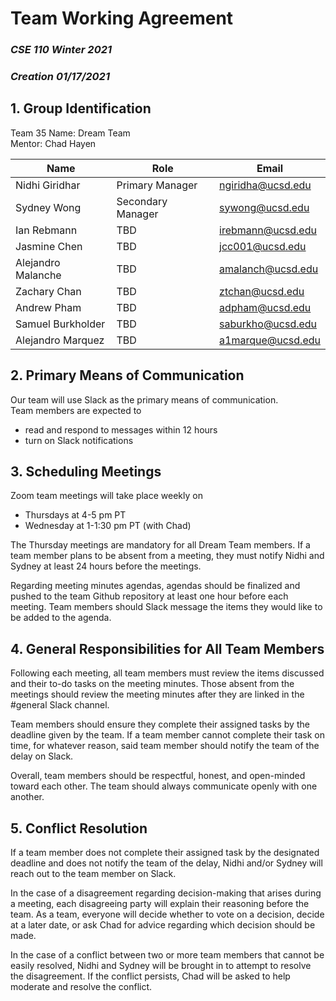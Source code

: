 # **Team Working Agreement**  
### *CSE 110 Winter 2021*
### *Creation 01/17/2021*

## **1. Group Identification**
Team 35 Name: Dream Team  
Mentor: Chad Hayen

| Name | Role | Email |
| ---- | ---- | ----- |
| Nidhi Giridhar | Primary Manager | ngiridha@ucsd.edu|
| Sydney Wong | Secondary Manager | sywong@ucsd.edu |
| Ian Rebmann | TBD | irebmann@ucsd.edu |
| Jasmine Chen | TBD | jcc001@ucsd.edu |
| Alejandro Malanche | TBD | amalanch@ucsd.edu |
| Zachary Chan | TBD | ztchan@ucsd.edu |
| Andrew Pham | TBD | adpham@ucsd.edu |
| Samuel Burkholder | TBD | saburkho@ucsd.edu |
| Alejandro Marquez | TBD | a1marque@ucsd.edu |

## **2. Primary Means of Communication**
Our team will use Slack as the primary means of communication.  
Team members are expected to  
  * read and respond to messages within 12 hours
  * turn on Slack notifications

## **3. Scheduling Meetings**
Zoom team meetings will take place weekly on
  * Thursdays at 4-5 pm PT
  * Wednesday at 1-1:30 pm PT (with Chad)

The Thursday meetings are mandatory for all Dream Team members. If a team member plans to be absent from a meeting, they must notify Nidhi and Sydney at least 24 hours before the meetings.

Regarding meeting minutes agendas, agendas should be finalized and pushed to the team Github repository at least one hour before each meeting. Team members should Slack message the items they would like to be added to the agenda.

## **4. General Responsibilities for All Team Members**
Following each meeting, all team members must review the items discussed and their to-do tasks on the meeting minutes. Those absent from the meetings should review the meeting minutes after they are linked in the #general Slack channel.

Team members should ensure they complete their assigned tasks by the deadline given by the team. If a team member cannot complete their task on time, for whatever reason, said team member should notify the team of the delay on Slack.

Overall, team members should be respectful, honest, and open-minded toward each other. The team should always communicate openly with one another.

## **5. Conflict Resolution**
If a team member does not complete their assigned task by the designated deadline and does not notify the team of the delay, Nidhi and/or Sydney will reach out to the team member on Slack.

In the case of a disagreement regarding decision-making that arises during a meeting, each disagreeing party will explain their reasoning before the team. As a team, everyone will decide whether to vote on a decision, decide at a later date, or ask Chad for advice regarding which decision should be made.

In the case of a conflict between two or more team members that cannot be easily resolved, Nidhi and Sydney will be brought in to attempt to resolve the disagreement. If the conflict persists, Chad will be asked to help moderate and resolve the conflict.

